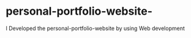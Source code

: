 # personal-portfolio-website-
I Developed the personal-portfolio-website  by using Web development 
